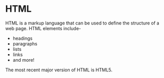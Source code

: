 # HTML

HTML is a markup language that can be used to define the structure of a web page. HTML elements include-

* headings
* paragraphs
* lists
* links
* and more!

The most recent major version of HTML is HTML5.